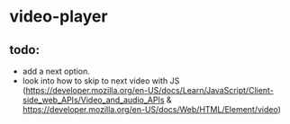 # video-player

  ## todo: 
  * add a next option.
  * look into how to skip to next video with JS (https://developer.mozilla.org/en-US/docs/Learn/JavaScript/Client-side_web_APIs/Video_and_audio_APIs & https://developer.mozilla.org/en-US/docs/Web/HTML/Element/video) 
